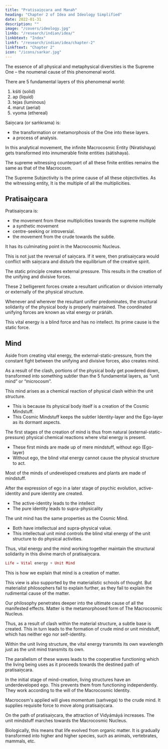 ```yaml
---
title: "Pratisaiṋcara and Manah"
heading: "Chapter 2 of Idea and Ideology Simplified"
date: 2022-01-31
description: ""
image: "/covers/ideology.jpg"
linkb: "/research/indian/idea/"
linkbtext: "Index"
linkf: "/research/indian/idea/chapter-2"
linkftext: "Chapter 2"
icon: "/icons/sarkar.jpg"
---
```


<!-- The singular Self is the rudimental cause of all the diversities.  -->

The essence of all physical and metaphysical diversities is the Supreme One – the noumenal cause of this phenomenal world.

There are 5 fundamental layers <!-- factors --> of this phenomenal world:

1. kśiti (solid)
2. ap (liquid)
3. tejas (luminous)
4. marut (aerial)
5. vyoma (ethereal)


Saiṋcara (or saḿkrama) is:
- the transformation or metamorphosis of the One into these layers<!-- factors -->. 
- a process of analysis. 

In this analytical movement, the infinite Macrocosmic Entity (Niratishaya) gets transformed into innumerable finite entities (sátishaya). 

The supreme witnessing counterpart of all these finite entities remains the same as that of the Macrocosm.

The Supreme Subjectivity is the prime cause of all these objectivities. As the witnessing entity, It is the multiple of all the multiplicities. 


## Pratisaiṋcara

Pratisaiṋcara is:
- the movement from these multiplicities towards the supreme multiple
- a synthetic movement
- centre-seeking or introversial.
- the movement from the crude towards the subtle.

It has its culminating point in the Macrocosmic Nucleus<!-- Puruśottama -->. 

This is not just the reversal of saiṋcara. If it were, then pratisaiṋcara would conflict with saiṋcara and disturb the equilibrium of the creative spirit.

The static principle<!-- , or tamoguńa, --> creates external pressure. This results in the creation of the unifying and divisive forces. <!-- interial and exterial forces are created. --> 

These 2 belligerent forces create a resultant unification or division <!-- interial or exterial --> internally or externally of the physical structure. 

Whenever and wherever the resultant <!-- interial --> unifier predominates, the structural solidarity of the physical body is properly maintained. The coordinated unifying <!-- interial --> forces are known as vital energy or práńáh.

This vital energy is a blind force and has no intellect. Its prime cause is the static force. 


## Mind


Aside from creating vital energy, the external-static-pressure, from the constant fight between the unifying and divisive forces, also creates mind.


As a result of the clash, portions of the physical body get powdered down, transformed into something subtler than the 5 fundamental layers, as “unit mind” or “microcosm”.

This mind arises as a chemical reaction of physical clash within the unit structure. 
- This is because its physical body itself is a creation of the Cosmic Mindstuff. 
- This Cosmic Mindstuff keeps the subtler Identity-layer and the Ego-layer as its dormant aspects. 

The first stages of the creation of mind is thus from natural (external-static-pressure) physical chemical reactions where vital energy is present. 
- These first minds are made up of mere mindstuff, without ego (Ego-layer)
- Without ego, the blind vital energy <!--  force práńáh --> cannot cause the <!--  activate the --> physical structure to act. 

Most of the minds of undeveloped creatures and plants are made of mindstuff.

After the expression of ego in a later stage of psychic evolution, active-identity and pure identity are created. 
- The active-identity leads to the intellect
- The pure identity leads to supra-physicality

The unit mind has the same properties as the Cosmic Mind.
- Both have intellectual and supra-physical value. 
- This intellectual unit mind controls the blind vital energy <!-- práńáh --> of the unit structure to do physical activities.

<!-- Citta is a metamorphosed form of Cosmic Consciousness. Matter is the crudest manifestation of citta.

The 2 subtler manifestations of Cosmic Consciousness are:
- Mahattattva
- Ahaḿtattva

These are dormant within the scope of citta. -->

<!-- With the help of these subtler stages of mind, that is, with the help of intellectual mind, the blind práńáh is properly controlled.  -->

Thus, vital energy <!-- práńáh --> and the mind working together maintain the structural solidarity in this divine march of pratisaiṋcara. 

```elixir
Life = Vital energy + Unit Mind
```

This is how we explain that mind is a creation of matter.

<!-- Here is the speciality of the philosophy of Ananda Marga over other philosophies, explaining by a logical and analytical theory that  -->

This view is also supported by the materialistic schools of thought. But materialist philosophers fail to explain further, as they fail to explain the rudimental cause of the matter.

Our philosophy penetrates deeper into the ultimate cause of all the manifested effects. Matter is the metamorphosed form of <!-- Puruśottama -->The Macrocosmic Nucleus.<!--  – the Nucleus Consciousness existing as the noumenal cause. -->

Thus, as a result of clash within the material structure, a subtle base is created. This in turn leads to the formation of crude mind or unit mindstuff, which has neither ego <!-- (“I do” or second mental subjectivity) --> nor self-identity. <!--  the first mental subjectivity (“I am”).  -->

Within the unit living structure, <!-- práńáh --> the vital energy transmits its own wavelength just as the unit mind transmits its own. 

The parallelism of these waves leads to the cooperative functioning which the living being uses as it proceeds towards the destined path of pratisaiṋcara.

In the initial stage of mind-creation, living structures have an underdeveloped ego. This prevents them from functioning independently. They work according to the will of the Macrocosmic Identity. <!--  Cosmic “I”. -->

Macrocosm's applied will gives momentum (saḿvega) to the crude mind. It supplies requisite force to  move along pratisaiṋcara. 

On the path of pratisaiṋcara, the attraction of Vidyámáyá increases. The unit mindstuff marches towards the Macrocosmic Nucleus<!--  Puruśottama -->.

Biologically, this means that life evolved from organic matter. It is gradually transformed into higher and higher species, such as animals, vertebrates, mammals, etc. 


